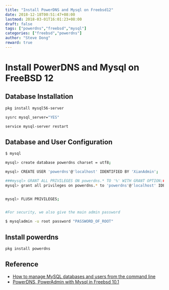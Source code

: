 ```yaml
---
title: "Install PowerDNS and Mysql on Freebsd12"
date: 2018-12-18T00:51:47+08:00
lastmod: 2018-03-01T16:01:23+08:00
draft: false
tags: ["powerdns","freebsd","mysql"]
categories: ["freebsd","powerdns"]
author: "Steve Dong"
reward: true
---
```


# Install PowerDNS and Mysql on FreeBSD 12

## Database Installation

```bash
pkg install mysql56-server

sysrc mysql_server="YES"

service mysql-server restart
```

## Database and User Configuration

``` bash
$ mysql

mysql> create database powerdns charset = utf8;

mysql> CREATE USER 'powerdns'@'localhost' IDENTIFIED BY 'XianAdmin';

###mysql> GRANT ALL PRIVILEGES ON powerdns.* TO '%' WITH GRANT OPTION;###
mysql> grant all privileges on powerdns.* to 'powerdns'@'localhost' IDENTIFIED BY 'XianAdmin';


mysql> FLUSH PRIVILEGES;


#For security, we also give the main admin password

$ mysqladmin -u root password "PASSWORD_OF_ROOT"
```

## Install powerdns

``` bash
pkg install powerdns
```

## Reference
* [How to manage MySQL databases and users from the command line](https://www.a2hosting.com/kb/developer-corner/mysql/managing-mysql-databases-and-users-from-the-command-line)
* [PowerDNS, PowerAdmin with Mysql in Freebsd 10.1](http://blog.v-live.pl/category/sieci/dns/)